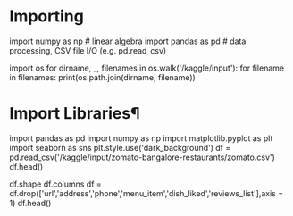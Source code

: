# Importing 
import numpy as np # linear algebra
import pandas as pd # data processing, CSV file I/O (e.g. pd.read_csv)

import os
for dirname, _, filenames in os.walk('/kaggle/input'):
    for filename in filenames:
        print(os.path.join(dirname, filename))

# Import Libraries¶
import pandas as pd
import numpy as np
import matplotlib.pyplot as plt
import seaborn as sns
plt.style.use('dark_background')
df = pd.read_csv('/kaggle/input/zomato-bangalore-restaurants/zomato.csv')
df.head()

df.shape
df.columns
df = df.drop(['url','address','phone','menu_item','dish_liked','reviews_list'],axis = 1)
df.head()
        
